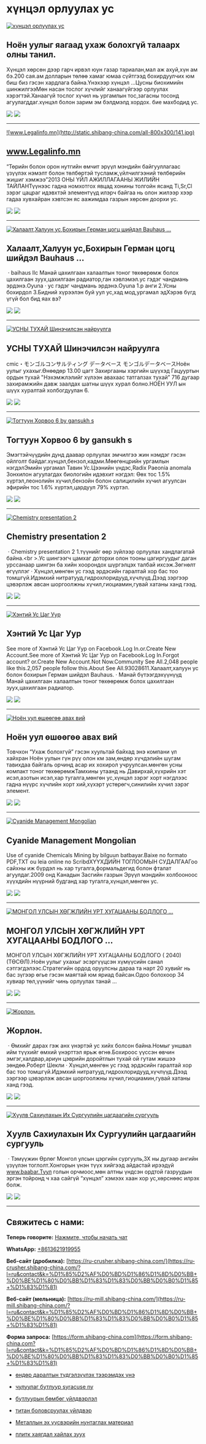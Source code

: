 # хүнцэл орлуулах ус

<a href="https://swt.shibang-china.com/?l=ru&img&k=%D1%85%D2%AF%D0%BD%D1%86%D1%8D%D0%BB+%D0%BE%D1%80%D0%BB%D1%83%D1%83%D0%BB%D0%B0%D1%85+%D1%83%D1%81" target="_blank">![хүнцэл орлуулах ус](http://static.shibang-china.com/all-800x300/337.jpg)</a>

## Ноён уулыг яагаад ухаж болохгүй талаарх олны танил.
Хүнцэл хөрсөн дээр гарч ирвэл юун газар тариалан,мал аж ахуй,хүн ам бэ.200 сая.ам долларын төлөө хамаг юмаа сүйтгээд бохирдуулчих юм биш биз гэсэн хардлага байна.Үнэхээр хүнцэл …Цусны биохимийн шинжилгээМөн насан тослог хүчлийг ханаагүйгээр орлуулах хэрэгтэй.Ханаагүй тослог хүчил нь ургамлын тос,загасны тосонд агуулагддаг.хүнцэл болон зарим эм бэлдмэлд хордох. бие махбодид ус.


<a href="https://whatsapp.shibangsoft.com/WhatsApp.php" target="_blank" title="WhatsApp">![](http://static.shibang-china.com/icon/whatsapp.png)</a> <a href="https://swt.shibang-china.com/?l=ru&icon&k=%D1%85%D2%AF%D0%BD%D1%86%D1%8D%D0%BB+%D0%BE%D1%80%D0%BB%D1%83%D1%83%D0%BB%D0%B0%D1%85+%D1%83%D1%81" target="_blank">![](http://static.shibang-china.com/icon/chat-ru.png)</a>

---

<a href="https://swt.shibang-china.com/?l=ru&img&k=%D1%85%D2%AF%D0%BD%D1%86%D1%8D%D0%BB+%D0%BE%D1%80%D0%BB%D1%83%D1%83%D0%BB%D0%B0%D1%85+%D1%83%D1%81" target="_blank">![www.Legalinfo.mn](http://static.shibang-china.com/all-800x300/141.jpg)</a>

## www.Legalinfo.mn
“Төрийн болон орон нутгийн өмчит эрүүл мэндийн байгууллагаас үзүүлэх нэмэлт болон төлбөртэй тусламж,үйлчилгээний төлбөрийн жишиг хэмжээ”2013 ОНЫ ҮЙЛ АЖИЛЛАГААНЫ ЖИЛИЙН ТАЙЛАНТүүнээс гадна номхотгох явцад хонины толгойн ясанд Ti,Sr,Cl зэрэг цацраг идэвхтэй элементүүд илэрч байгаа нь олон жилээр хээр гадаа хувхайран хэвтсэн яс аажимдаа газрын хөрсөн доорхи ус.


<a href="https://whatsapp.shibangsoft.com/WhatsApp.php" target="_blank" title="WhatsApp">![](http://static.shibang-china.com/icon/whatsapp.png)</a> <a href="https://swt.shibang-china.com/?l=ru&icon&k=%D1%85%D2%AF%D0%BD%D1%86%D1%8D%D0%BB+%D0%BE%D1%80%D0%BB%D1%83%D1%83%D0%BB%D0%B0%D1%85+%D1%83%D1%81" target="_blank">![](http://static.shibang-china.com/icon/chat-ru.png)</a>

---

<a href="https://swt.shibang-china.com/?l=ru&img&k=%D1%85%D2%AF%D0%BD%D1%86%D1%8D%D0%BB+%D0%BE%D1%80%D0%BB%D1%83%D1%83%D0%BB%D0%B0%D1%85+%D1%83%D1%81" target="_blank">![Халаалт,Халуун ус,Бохирын Герман цогц шийдэл Bauhaus …](http://static.shibang-china.com/all-800x300/1192.jpg)</a>

## Халаалт,Халуун ус,Бохирын Герман цогц шийдэл Bauhaus …
&nbsp;&#0183;&#32;baihaus llc Манай цахилгаан халаалтын тоног төхөөрөмж болох цахилгаан зуух,цахилгаан радиатор,ган хэвлэмэл.ус гэдэг чандмань эрдэнэ.Oyuna&nbsp;&#0183;&#32;ус гэдэг чандмань эрдэнэ.Oyuna 1.р анги 2.Усны бохирдол 3.Бидний хүрээлэн буй уул ус,хад мод,ургамал эдХэрэв бүгд үгүй бол бид яах вэ?


<a href="https://whatsapp.shibangsoft.com/WhatsApp.php" target="_blank" title="WhatsApp">![](http://static.shibang-china.com/icon/whatsapp.png)</a> <a href="https://swt.shibang-china.com/?l=ru&icon&k=%D1%85%D2%AF%D0%BD%D1%86%D1%8D%D0%BB+%D0%BE%D1%80%D0%BB%D1%83%D1%83%D0%BB%D0%B0%D1%85+%D1%83%D1%81" target="_blank">![](http://static.shibang-china.com/icon/chat-ru.png)</a>

---

<a href="https://swt.shibang-china.com/?l=ru&img&k=%D1%85%D2%AF%D0%BD%D1%86%D1%8D%D0%BB+%D0%BE%D1%80%D0%BB%D1%83%D1%83%D0%BB%D0%B0%D1%85+%D1%83%D1%81" target="_blank">![УСНЫ ТУХАЙ Шинэчилсэн найруулга](http://static.shibang-china.com/all-800x300/876.jpg)</a>

## УСНЫ ТУХАЙ Шинэчилсэн найруулга
cmic・モンゴルコンサルティング データベース モンゴルデータベースНоён уулыг ухахыг.Өнөөдөр 13.00 цагт Захиргааны хэргийн шүүхэд Гацууртын ордын тухай &quot;Нэхэмжлэлийг хүлээн авахаас татгалзах тухай” 716 дугаар захирамжийн давж заалдах шатны шүүх хурал болно.НОЁН УУЛ ын шүүх хуралтай холбогдуулан 6.


<a href="https://whatsapp.shibangsoft.com/WhatsApp.php" target="_blank" title="WhatsApp">![](http://static.shibang-china.com/icon/whatsapp.png)</a> <a href="https://swt.shibang-china.com/?l=ru&icon&k=%D1%85%D2%AF%D0%BD%D1%86%D1%8D%D0%BB+%D0%BE%D1%80%D0%BB%D1%83%D1%83%D0%BB%D0%B0%D1%85+%D1%83%D1%81" target="_blank">![](http://static.shibang-china.com/icon/chat-ru.png)</a>

---

<a href="https://swt.shibang-china.com/?l=ru&img&k=%D1%85%D2%AF%D0%BD%D1%86%D1%8D%D0%BB+%D0%BE%D1%80%D0%BB%D1%83%D1%83%D0%BB%D0%B0%D1%85+%D1%83%D1%81" target="_blank">![Тогтуун Хорвоо 6 by gansukh s](http://static.shibang-china.com/all-800x300/313.jpg)</a>

## Тогтуун Хорвоо 6 by gansukh s
Эмэгтэйчүүдийн дунд даавар орлуулах эмчилгээ жин нэмдэг гэсэн ойлголт байдаг.хүнцэл,бензол,кадми.Мөөгөнцрийн ургамлын нэгдэлЭмийн ургамал Тавин Ус.Цээнийн үндэс,Radix Paeonia anomala Зонхилон агуулагдах биологийн идэвхит нэгдэл: Өөх тос 1.5% хүртэл,леонолийн хүчил,бензойн болон салицилийн хүчил агуулсан эфирийн тос 1.6% хүртэл,цардуул 79% хүртэл.


<a href="https://whatsapp.shibangsoft.com/WhatsApp.php" target="_blank" title="WhatsApp">![](http://static.shibang-china.com/icon/whatsapp.png)</a> <a href="https://swt.shibang-china.com/?l=ru&icon&k=%D1%85%D2%AF%D0%BD%D1%86%D1%8D%D0%BB+%D0%BE%D1%80%D0%BB%D1%83%D1%83%D0%BB%D0%B0%D1%85+%D1%83%D1%81" target="_blank">![](http://static.shibang-china.com/icon/chat-ru.png)</a>

---

<a href="https://swt.shibang-china.com/?l=ru&img&k=%D1%85%D2%AF%D0%BD%D1%86%D1%8D%D0%BB+%D0%BE%D1%80%D0%BB%D1%83%D1%83%D0%BB%D0%B0%D1%85+%D1%83%D1%81" target="_blank">![Chemistry presentation 2](http://static.shibang-china.com/all-800x300/931.jpg)</a>

## Chemistry presentation 2
&nbsp;&#0183;&#32;Chemistry presentation 2 1.түүнийг өөр зүйлээр орлуулах хандлагатай байна.&lt;br &gt;.Ус шингээгч цамхаг доторхи олон тооны цагиргуудыг даган урссанаар шингэн ба хийн хоорондох шүргэлцэх талбай ихсэж.Зөгнөлт өгүүллэг&nbsp;&#0183;&#32;Хүнцэл,мөнгөн ус гээд эрдэсийн гаралтай хор бас тоо томшгүй.Идэмхий нитратууд,гидрохлоридууд,хүчлүүд.Дээд зэргээр цэвэрлэж авсан шоргоолжны хүчил,гиоциамин,гувай хатаны ханд гээд.


<a href="https://whatsapp.shibangsoft.com/WhatsApp.php" target="_blank" title="WhatsApp">![](http://static.shibang-china.com/icon/whatsapp.png)</a> <a href="https://swt.shibang-china.com/?l=ru&icon&k=%D1%85%D2%AF%D0%BD%D1%86%D1%8D%D0%BB+%D0%BE%D1%80%D0%BB%D1%83%D1%83%D0%BB%D0%B0%D1%85+%D1%83%D1%81" target="_blank">![](http://static.shibang-china.com/icon/chat-ru.png)</a>

---

<a href="https://swt.shibang-china.com/?l=ru&img&k=%D1%85%D2%AF%D0%BD%D1%86%D1%8D%D0%BB+%D0%BE%D1%80%D0%BB%D1%83%D1%83%D0%BB%D0%B0%D1%85+%D1%83%D1%81" target="_blank">![Хэнтий Ус Цаг Уур](http://static.shibang-china.com/all-800x300/72.jpg)</a>

## Хэнтий Ус Цаг Уур
See more of Хэнтий Ус Цаг Уур on Facebook.Log In.or.Create New Account.See more of Хэнтий Ус Цаг Уур on Facebook.Log In.Forgot account? or.Create New Account.Not Now.Community See All.2,048 people like this.2,057 people follow this.About See All.93028611.Халаалт,халуун ус болон бохирын Герман шийдэл Bauhaus.&nbsp;&#0183;&#32;Манай бүтээгдэхүүнүүд Манай цахилгаан халаалтын тоног төхөөрөмж болох цахилгаан зуух,цахилгаан радиатор.


<a href="https://whatsapp.shibangsoft.com/WhatsApp.php" target="_blank" title="WhatsApp">![](http://static.shibang-china.com/icon/whatsapp.png)</a> <a href="https://swt.shibang-china.com/?l=ru&icon&k=%D1%85%D2%AF%D0%BD%D1%86%D1%8D%D0%BB+%D0%BE%D1%80%D0%BB%D1%83%D1%83%D0%BB%D0%B0%D1%85+%D1%83%D1%81" target="_blank">![](http://static.shibang-china.com/icon/chat-ru.png)</a>

---

<a href="https://swt.shibang-china.com/?l=ru&img&k=%D1%85%D2%AF%D0%BD%D1%86%D1%8D%D0%BB+%D0%BE%D1%80%D0%BB%D1%83%D1%83%D0%BB%D0%B0%D1%85+%D1%83%D1%81" target="_blank">![Ноён уул өшөөгөө авах вий](http://static.shibang-china.com/all-800x300/404.jpg)</a>

## Ноён уул өшөөгөө авах вий
Товчхон “Ухаж болохгүй” гэсэн хуультай байхад энэ компани үл хайхран Ноён уулын гүн рүү олон км зам,өндөр хүчдэлийн шугам тавихдаа байгаль орчинд асар их хохирол учруулсан.мөнгөн усны компакт тоног төхөөрөмжТамхины утаанд нь Давирхай,хүхрийн хэт исэл,азотын исэл,хар тугалга,мөнгөн ус,хүнцэл зэрэг хорт нэгдлээс гадна нүүрс хүчлийн хорт хий,хүхэрт устөрөгч,синилийн хүчил зэрэг элемент.


<a href="https://whatsapp.shibangsoft.com/WhatsApp.php" target="_blank" title="WhatsApp">![](http://static.shibang-china.com/icon/whatsapp.png)</a> <a href="https://swt.shibang-china.com/?l=ru&icon&k=%D1%85%D2%AF%D0%BD%D1%86%D1%8D%D0%BB+%D0%BE%D1%80%D0%BB%D1%83%D1%83%D0%BB%D0%B0%D1%85+%D1%83%D1%81" target="_blank">![](http://static.shibang-china.com/icon/chat-ru.png)</a>

---

<a href="https://swt.shibang-china.com/?l=ru&img&k=%D1%85%D2%AF%D0%BD%D1%86%D1%8D%D0%BB+%D0%BE%D1%80%D0%BB%D1%83%D1%83%D0%BB%D0%B0%D1%85+%D1%83%D1%81" target="_blank">![Cyanide Management Mongolian](http://static.shibang-china.com/all-800x300/875.jpg)</a>

## Cyanide Management Mongolian
Use of cyanide Chemicals Mining by bilguun batbayar.Baixe no formato PDF,TXT ou leia online no ScribdХҮҮХДИЙН ТОГЛООМЫН СУДАЛГААГоо сайхны иж бүрдэл нь хар тугалга,формальдегид болон фталат агуулдаг.2009 онд Канадын Засгийн газрын Эрүүл мэндийн холбооноос хүүхдийн нүүрний будганд хар тугалга,хүнцэл,мөнгөн ус.


<a href="https://whatsapp.shibangsoft.com/WhatsApp.php" target="_blank" title="WhatsApp">![](http://static.shibang-china.com/icon/whatsapp.png)</a> <a href="https://swt.shibang-china.com/?l=ru&icon&k=%D1%85%D2%AF%D0%BD%D1%86%D1%8D%D0%BB+%D0%BE%D1%80%D0%BB%D1%83%D1%83%D0%BB%D0%B0%D1%85+%D1%83%D1%81" target="_blank">![](http://static.shibang-china.com/icon/chat-ru.png)</a>

---

<a href="https://swt.shibang-china.com/?l=ru&img&k=%D1%85%D2%AF%D0%BD%D1%86%D1%8D%D0%BB+%D0%BE%D1%80%D0%BB%D1%83%D1%83%D0%BB%D0%B0%D1%85+%D1%83%D1%81" target="_blank">![МОНГОЛ УЛСЫН ХӨГЖЛИЙН УРТ ХУГАЦААНЫ БОДЛОГО …](http://static.shibang-china.com/all-800x300/502.jpg)</a>

## МОНГОЛ УЛСЫН ХӨГЖЛИЙН УРТ ХУГАЦААНЫ БОДЛОГО …
МОНГОЛ УЛСЫН ХӨГЖЛИЙН УРТ ХУГАЦААНЫ БОДЛОГО ( 2040) (ТӨСӨЛ).Ноён уулыг ухахыг эсэргүүцсэн хүмүүсийн санал сэтгэгдэлээс.Стратегийн ордод оруулсны дараа та нарт 20 хувийг нь бас зүгээр өгье гэсэн маягтай юм яриад байсан.Одоо болохоор 34 хувиар төл,үүнийг чинь орлуулах танай …


<a href="https://whatsapp.shibangsoft.com/WhatsApp.php" target="_blank" title="WhatsApp">![](http://static.shibang-china.com/icon/whatsapp.png)</a> <a href="https://swt.shibang-china.com/?l=ru&icon&k=%D1%85%D2%AF%D0%BD%D1%86%D1%8D%D0%BB+%D0%BE%D1%80%D0%BB%D1%83%D1%83%D0%BB%D0%B0%D1%85+%D1%83%D1%81" target="_blank">![](http://static.shibang-china.com/icon/chat-ru.png)</a>

---

<a href="https://swt.shibang-china.com/?l=ru&img&k=%D1%85%D2%AF%D0%BD%D1%86%D1%8D%D0%BB+%D0%BE%D1%80%D0%BB%D1%83%D1%83%D0%BB%D0%B0%D1%85+%D1%83%D1%81" target="_blank">![Жорлон.](http://static.shibang-china.com/all-800x300/593.jpg)</a>

## Жорлон.
&nbsp;&#0183;&#32;Өмхийг дарах гэж анх үнэртэй ус хийх болсон байна.Номыг уншвал ийм түүхийг өмхий үнэрттэл ярьж өгнө.Бохироос үүссэн өвчин эмгэг,халдвар,ариун цэврийн доройтлын тухай ой гутам жишээ зөндөө.Роберт Шекли&nbsp;&#0183;&#32;Хүнцэл,мөнгөн ус гээд эрдэсийн гаралтай хор бас тоо томшгүй.Идэмхий нитратууд,гидрохлоридууд,хүчлүүд.Дээд зэргээр цэвэрлэж авсан шоргоолжны хүчил,гиоциамин,гувай хатаны ханд гээд.


<a href="https://whatsapp.shibangsoft.com/WhatsApp.php" target="_blank" title="WhatsApp">![](http://static.shibang-china.com/icon/whatsapp.png)</a> <a href="https://swt.shibang-china.com/?l=ru&icon&k=%D1%85%D2%AF%D0%BD%D1%86%D1%8D%D0%BB+%D0%BE%D1%80%D0%BB%D1%83%D1%83%D0%BB%D0%B0%D1%85+%D1%83%D1%81" target="_blank">![](http://static.shibang-china.com/icon/chat-ru.png)</a>

---

<a href="https://swt.shibang-china.com/?l=ru&img&k=%D1%85%D2%AF%D0%BD%D1%86%D1%8D%D0%BB+%D0%BE%D1%80%D0%BB%D1%83%D1%83%D0%BB%D0%B0%D1%85+%D1%83%D1%81" target="_blank">![Хуулв Сахиулахын Их Сургуулийн цагдаагийн сургууль](http://static.shibang-china.com/all-800x300/734.jpg)</a>

## Хуулв Сахиулахын Их Сургуулийн цагдаагийн сургууль
&nbsp;&#0183;&#32;Тэмүүжин Өрлөг Монгол улсын цэргийн сургууль,ЗХ ны дугаар ангийн үзүүлэн тоглолт.Хонгорын үнэн түүх хийгээд айдастай ирээдүй www.baabar.Туул голын орчмоос,мөн алтны үндсэн ордтой газруудын эргэн тойронд ч хаа сайгүй “хүнцэл” хэмээх хаан хор ус,хөрснөөс илрэх болж.


<a href="https://whatsapp.shibangsoft.com/WhatsApp.php" target="_blank" title="WhatsApp">![](http://static.shibang-china.com/icon/whatsapp.png)</a> <a href="https://swt.shibang-china.com/?l=ru&icon&k=%D1%85%D2%AF%D0%BD%D1%86%D1%8D%D0%BB+%D0%BE%D1%80%D0%BB%D1%83%D1%83%D0%BB%D0%B0%D1%85+%D1%83%D1%81" target="_blank">![](http://static.shibang-china.com/icon/chat-ru.png)</a>

---
## Свяжитесь с нами:

**Теперь говорите:** [Нажмите, чтобы начать чат](https://swt.shibang-china.com?l=ru&contact&k=%D1%85%D2%AF%D0%BD%D1%86%D1%8D%D0%BB+%D0%BE%D1%80%D0%BB%D1%83%D1%83%D0%BB%D0%B0%D1%85+%D1%83%D1%81)

**WhatsApp:**  [+8613621919955](https://whatsapp.shibangsoft.com/WhatsApp.php)

**Веб-сайт (дробилка):** [https://ru-crusher.shibang-china.com/](https://ru-crusher.shibang-china.com/?l=ru&contact&k=%D1%85%D2%AF%D0%BD%D1%86%D1%8D%D0%BB+%D0%BE%D1%80%D0%BB%D1%83%D1%83%D0%BB%D0%B0%D1%85+%D1%83%D1%81)

**Веб-сайт (мельница):** [https://ru-mill.shibang-china.com/](https://ru-mill.shibang-china.com/?l=ru&contact&k=%D1%85%D2%AF%D0%BD%D1%86%D1%8D%D0%BB+%D0%BE%D1%80%D0%BB%D1%83%D1%83%D0%BB%D0%B0%D1%85+%D1%83%D1%81)

**Форма запроса:** [https://form.shibang-china.com](https://form.shibang-china.com?l=ru&contact&k=%D1%85%D2%AF%D0%BD%D1%86%D1%8D%D0%BB+%D0%BE%D1%80%D0%BB%D1%83%D1%83%D0%BB%D0%B0%D1%85+%D1%83%D1%81)

* [өндөр даралтын түдгэлзүүлэх тээрэмдэх үнэ](../127/%D3%A9%D0%BD%D0%B4%D3%A9%D1%80%20%D0%B4%D0%B0%D1%80%D0%B0%D0%BB%D1%82%D1%8B%D0%BD%20%D1%82%D2%AF%D0%B4%D0%B3%D1%8D%D0%BB%D0%B7%D2%AF%D2%AF%D0%BB%D1%8D%D1%85%20%D1%82%D1%8D%D1%8D%D1%80%D1%8D%D0%BC%D0%B4%D1%8D%D1%85%20%D2%AF%D0%BD%D1%8D.md)

* [чулуулаг бутлуур syracuse ny](../130/%D1%87%D1%83%D0%BB%D1%83%D1%83%D0%BB%D0%B0%D0%B3%20%D0%B1%D1%83%D1%82%D0%BB%D1%83%D1%83%D1%80%20syracuse%20ny.md)

* [бутлуурын бөмбөг үйлдвэрлэл](../130/%D0%B1%D1%83%D1%82%D0%BB%D1%83%D1%83%D1%80%D1%8B%D0%BD%20%D0%B1%D3%A9%D0%BC%D0%B1%D3%A9%D0%B3%20%D2%AF%D0%B9%D0%BB%D0%B4%D0%B2%D1%8D%D1%80%D0%BB%D1%8D%D0%BB.md)

* [титан боловсруулах үйлдвэр](../129/%D1%82%D0%B8%D1%82%D0%B0%D0%BD%20%D0%B1%D0%BE%D0%BB%D0%BE%D0%B2%D1%81%D1%80%D1%83%D1%83%D0%BB%D0%B0%D1%85%20%D2%AF%D0%B9%D0%BB%D0%B4%D0%B2%D1%8D%D1%80.md)

* [Металлын эх үүсвэрийн нунтаглах материал](../127/%D0%9C%D0%B5%D1%82%D0%B0%D0%BB%D0%BB%D1%8B%D0%BD%20%D1%8D%D1%85%20%D2%AF%D2%AF%D1%81%D0%B2%D1%8D%D1%80%D0%B8%D0%B9%D0%BD%20%D0%BD%D1%83%D0%BD%D1%82%D0%B0%D0%B3%D0%BB%D0%B0%D1%85%20%D0%BC%D0%B0%D1%82%D0%B5%D1%80%D0%B8%D0%B0%D0%BB.md)

* [плитк хаягдал хайлах зуух](../127/%D0%BF%D0%BB%D0%B8%D1%82%D0%BA%20%D1%85%D0%B0%D1%8F%D0%B3%D0%B4%D0%B0%D0%BB%20%D1%85%D0%B0%D0%B9%D0%BB%D0%B0%D1%85%20%D0%B7%D1%83%D1%83%D1%85.md)